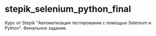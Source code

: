 # stepik_selenium_python_final
Курс от Stepik "Автоматизация тестирования с помощью Selenium и Python". Финальное задание.
